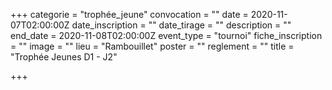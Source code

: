 +++
categorie = "trophée_jeune"
convocation = ""
date = 2020-11-07T02:00:00Z
date_inscription = ""
date_tirage = ""
description = ""
end_date = 2020-11-08T02:00:00Z
event_type = "tournoi"
fiche_inscription = ""
image = ""
lieu = "Rambouillet"
poster = ""
reglement = ""
title = "Trophée Jeunes D1 - J2"

+++

